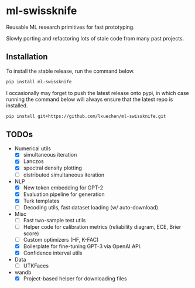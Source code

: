 # ml-swissknife

Reusable ML research primitives for fast prototyping.

Slowly porting and refactoring lots of stale code from many past projects.

## Installation

To install the stable release, run the command below.

```bash
pip install ml-swissknife
```

I occasionally may forget to push the latest release onto pypi, in which case running the command below will always
ensure that the latest repo is installed.

```bash
pip install git+https://github.com/lxuechen/ml-swissknife.git
```

## TODOs

- Numerical utils
    - [x] simultaneous iteration
    - [x] Lanczos
    - [x] spectral density plotting
    - [ ] distributed simultaneous iteration
- NLP
    - [x] New token embedding for GPT-2
    - [x] Evaluation pipeline for generation
    - [x] Turk templates
    - [ ] Decoding utils, fast dataset loading (w/ auto-download)
- Misc
    - [ ] Fast two-sample test utils
    - [ ] Helper code for calibration metrics (reliability diagram, ECE, Brier score)
    - [ ] Custom optimizers (HF, K-FAC)
    - [x] Boilerplate for fine-tuning GPT-3 via OpenAI API.
    - [x] Confidence interval utils
- Data
    - [ ] UTKFaces
- wandb
    - [x] Project-based helper for downloading files
